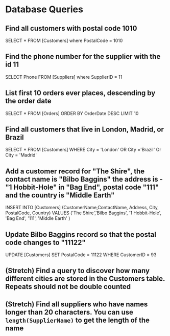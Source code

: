 # Database Queries

## Find all customers with postal code 1010

SELECT \* FROM [Customers] where PostalCode = 1010

## Find the phone number for the supplier with the id 11

SELECT Phone FROM [Suppliers] where SupplierID = 11

## List first 10 orders ever places, descending by the order date

SELECT \* FROM [Orders] ORDER BY OrderDate DESC LIMIT 10

## Find all customers that live in London, Madrid, or Brazil

SELECT \* FROM [Customers] WHERE City = 'London' OR City ='Brazil' Or City = 'Madrid'

## Add a customer record for "The Shire", the contact name is "Bilbo Baggins" the address is -"1 Hobbit-Hole" in "Bag End", postal code "111" and the country is "Middle Earth"

INSERT INTO [Customers] (CustomerName,ContactName, Address, City, PostalCode, Country) VALUES ('The Shire','Bilbo Baggins', '1 Hobbit-Hole', 'Bag End', '111', 'Middle Earth' )

## Update Bilbo Baggins record so that the postal code changes to "11122"

UPDATE [Customers]
SET PostalCode = 11122
WHERE CustomerID = 93

## (Stretch) Find a query to discover how many different cities are stored in the Customers table. Repeats should not be double counted

## (Stretch) Find all suppliers who have names longer than 20 characters. You can use `length(SupplierName)` to get the length of the name
